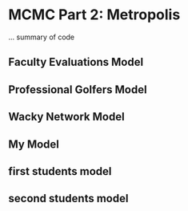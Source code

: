 # MCMC Part 2: Metropolis

... summary of code

## Faculty Evaluations Model

## Professional Golfers Model

## Wacky Network Model

## My Model

## first students model

## second students model
